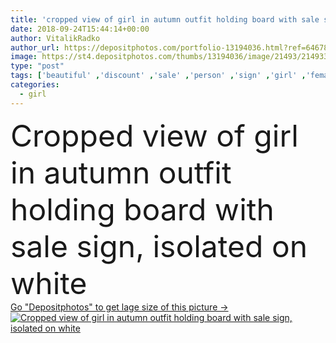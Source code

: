 ```yaml
---
title: 'cropped view of girl in autumn outfit holding board with sale sign, isolated on white'
date: 2018-09-24T15:44:14+00:00
author: VitalikRadko
author_url: https://depositphotos.com/portfolio-13194036.html?ref=64678756
image: https://st4.depositphotos.com/thumbs/13194036/image/21493/214933398/api_thumb_450.jpg?forcejpeg=true
type: "post"
tags: ['beautiful' ,'discount' ,'sale' ,'person' ,'sign' ,'girl' ,'female' ,'people' ,'warm' ,'board' ,'style' ,'symbol' ,'winter' ,'cozy' ,'stylish' ,'legs' ,'woman' ,'trendy' ,'posing' ,'wintertime' ,'partial' ,'Isolated On White' ,'Studio Shot' ,'young adult' ,'low section' ,'cropped view' ,'autumn outfit' ]
categories: 
  - girl
---
```

<div aling="center">
            <font size="60"> Cropped view of girl in autumn outfit holding board with sale sign, isolated on white</font>   
</div>
<div>
    <a href='https://st4.depositphotos.com/thumbs/13194036/image/21493/214933398/api_thumb_450.jpg?forcejpeg=true?ref=64678756' target=_blank > Go "Depositphotos" to get lage size of this picture ->
        <img href='https://st4.depositphotos.com/thumbs/13194036/image/21493/214933398/api_thumb_450.jpg?forcejpeg=true?ref=64678756' src='https://st4.depositphotos.com/13194036/21493/i/950/depositphotos_214933398-stock-photo-cropped-view-girl-autumn-outfit.jpg?forcejpeg=true' alt='Cropped view of girl in autumn outfit holding board with sale sign, isolated on white' >
    </a>
</div>
